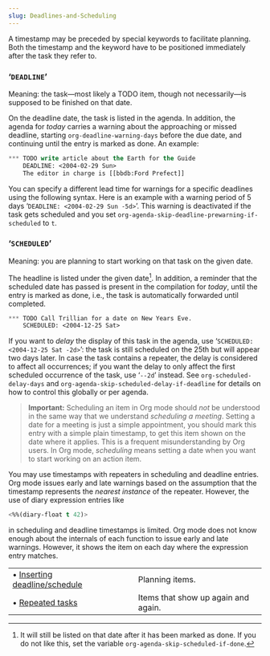 ```yaml
---
slug: Deadlines-and-Scheduling
---
```


A timestamp may be preceded by special keywords to facilitate planning. Both the timestamp and the keyword have to be positioned immediately after the task they refer to.

### ‘`DEADLINE`’

Meaning: the task—most likely a TODO item, though not necessarily—is supposed to be finished on that date.

On the deadline date, the task is listed in the agenda. In addition, the agenda for *today* carries a warning about the approaching or missed deadline, starting `org-deadline-warning-days` before the due date, and continuing until the entry is marked as done. An example:

```lisp
*** TODO write article about the Earth for the Guide
    DEADLINE: <2004-02-29 Sun>
    The editor in charge is [[bbdb:Ford Prefect]]
```

You can specify a different lead time for warnings for a specific deadlines using the following syntax. Here is an example with a warning period of 5 days ‘`DEADLINE: <2004-02-29 Sun -5d>`’. This warning is deactivated if the task gets scheduled and you set `org-agenda-skip-deadline-prewarning-if-scheduled` to `t`.

### ‘`SCHEDULED`’

Meaning: you are planning to start working on that task on the given date.

The headline is listed under the given date[^1]. In addition, a reminder that the scheduled date has passed is present in the compilation for *today*, until the entry is marked as done, i.e., the task is automatically forwarded until completed.

```lisp
*** TODO Call Trillian for a date on New Years Eve.
    SCHEDULED: <2004-12-25 Sat>
```

If you want to *delay* the display of this task in the agenda, use ‘`SCHEDULED: <2004-12-25 Sat -2d>`’: the task is still scheduled on the 25th but will appear two days later. In case the task contains a repeater, the delay is considered to affect all occurrences; if you want the delay to only affect the first scheduled occurrence of the task, use ‘`--2d`’ instead. See `org-scheduled-delay-days` and `org-agenda-skip-scheduled-delay-if-deadline` for details on how to control this globally or per agenda.

> **Important:** Scheduling an item in Org mode should *not* be understood in the same way that we understand *scheduling a meeting*. Setting a date for a meeting is just a simple appointment, you should mark this entry with a simple plain timestamp, to get this item shown on the date where it applies. This is a frequent misunderstanding by Org users. In Org mode, *scheduling* means setting a date when you want to start working on an action item.

You may use timestamps with repeaters in scheduling and deadline entries. Org mode issues early and late warnings based on the assumption that the timestamp represents the *nearest instance* of the repeater. However, the use of diary expression entries like

```lisp
<%%(diary-float t 42)>
```

in scheduling and deadline timestamps is limited. Org mode does not know enough about the internals of each function to issue early and late warnings. However, it shows the item on each day where the expression entry matches.

|                                                                            |    |                                     |
| :------------------------------------------------------------------------- | -- | :---------------------------------- |
| • [Inserting deadline/schedule](/docs/org/Inserting-deadline_002fschedule) |    | Planning items.                     |
| • [Repeated tasks](/docs/org/Repeated-tasks)                               |    | Items that show up again and again. |

[^1]: It will still be listed on that date after it has been marked as done. If you do not like this, set the variable `org-agenda-skip-scheduled-if-done`.
